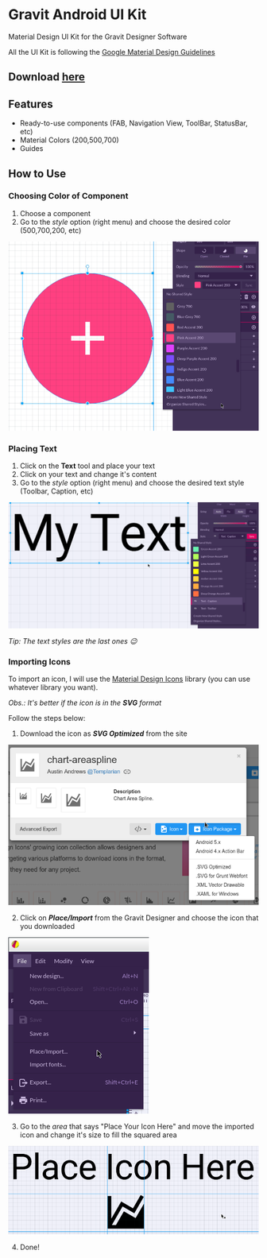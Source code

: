 # Gravit Android UI Kit
Material Design UI Kit for the Gravit Designer Software

All the UI Kit is following the [Google Material Design Guidelines](https://material.io/guidelines/)

Download [here](https://github.com/Dssdiego/Gravit_Android_UI_Kit/blob/master/Material%20Design%20Android%20UI%20Kit%20V_1.0.gvdesign)
--------------------

## Features

- Ready-to-use components (FAB, Navigation View, ToolBar, StatusBar, etc)
- Material Colors (200,500,700)
- Guides 

## How to Use

### Choosing Color of Component

1. Choose a component
2. Go to the *style* option (right menu) and choose the desired color (500,700,200, etc)

![Change_Color](https://github.com/Dssdiego/Gravit_Android_UI_Kit/blob/master/changing_color.png)

### Placing Text

1. Click on the **Text** tool and place your text
2. Click on your text and change it's content
3. Go to the *style* option (right menu) and choose the desired text style (Toolbar, Caption, etc)

![Change_Text](https://github.com/Dssdiego/Gravit_Android_UI_Kit/blob/master/changing_text.png)

*Tip: The text styles are the last ones :wink:*

### Importing Icons

To import an icon, I will use the [Material Design Icons](https://materialdesignicons.com/) library (you can use whatever library you want).

*Obs.: It's better if the icon is in the **SVG** format*

Follow the steps below:

1. Download the icon as ***SVG Optimized*** from the site

![Download_Icon](https://github.com/Dssdiego/Gravit_Android_UI_Kit/blob/master/material_icon_download_svg.png)

2. Click on ***Place/Import*** from the Gravit Designer and choose the icon that you downloaded

![Place_Import](https://github.com/Dssdiego/Gravit_Android_UI_Kit/blob/master/gravit_place_import.png)

3. Go to the *area* that says "Place Your Icon Here" and move the imported icon and change it's size to fill the squared area

![Place_Here](https://github.com/Dssdiego/Gravit_Android_UI_Kit/blob/master/place_here.png)

4. Done!
